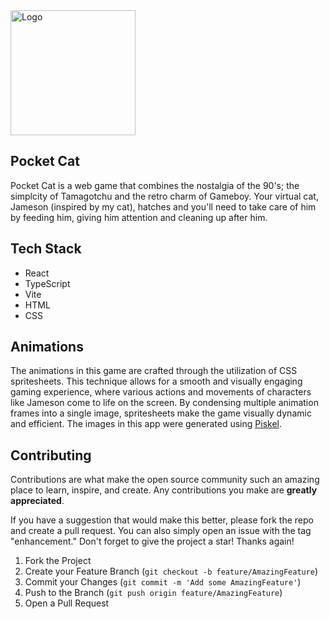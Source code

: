 <img width='200' height='auto' src='https://i.imgur.com/pO71kg5.png' alt='Logo'>

## Pocket Cat

Pocket Cat is a web game that combines the nostalgia of the 90's; the simplcity of Tamagotchu and the retro charm of Gameboy. Your virtual cat, Jameson (inspired by my cat), hatches and you'll need to take care of him by feeding him, giving him attention and cleaning up after him.

## Tech Stack

- React
- TypeScript
- Vite
- HTML
- CSS

## Animations

The animations in this game are crafted through the utilization of CSS spritesheets. This technique allows for a smooth and visually engaging gaming experience, where various actions and movements of characters like Jameson come to life on the screen. By condensing multiple animation frames into a single image, spritesheets make the game visually dynamic and efficient. The images in this app were generated using <a href='https://www.piskelapp.com/'>Piskel</a>.

## Contributing

Contributions are what make the open source community such an amazing place to learn, inspire, and create. Any contributions you make are **greatly appreciated**.

If you have a suggestion that would make this better, please fork the repo and create a pull request. You can also simply open an issue with the tag "enhancement."
Don't forget to give the project a star! Thanks again!

1. Fork the Project
2. Create your Feature Branch (`git checkout -b feature/AmazingFeature`)
3. Commit your Changes (`git commit -m 'Add some AmazingFeature'`)
4. Push to the Branch (`git push origin feature/AmazingFeature`)
5. Open a Pull Request
